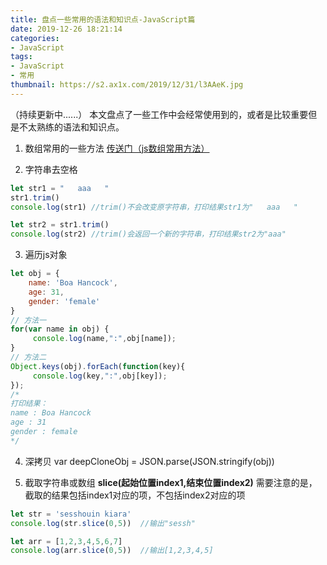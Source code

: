 ```yaml
---
title: 盘点一些常用的语法和知识点-JavaScript篇
date: 2019-12-26 18:21:14
categories:
- JavaScript
tags:
- JavaScript
- 常用
thumbnail: https://s2.ax1x.com/2019/12/31/l3AAeK.jpg
---
```

（持续更新中......）
本文盘点了一些工作中会经常使用到的，或者是比较重要但是不太熟练的语法和知识点。

1. 数组常用的一些方法
[传送门（js数组常用方法）](https://wanghong.cool/2019/12/26/blog3)

2. 字符串去空格
```javascript trim()
let str1 = "   aaa   "
str1.trim()
console.log(str1) //trim()不会改变原字符串，打印结果str1为"   aaa   "

let str2 = str1.trim()
console.log(str2) //trim()会返回一个新的字符串，打印结果str2为"aaa"
```
<!-- more -->

3. 遍历js对象
```javascript
let obj = {
    name: 'Boa Hancock',
    age: 31,
    gender: 'female'
}
// 方法一
for(var name in obj) {
     console.log(name,":",obj[name]);
}
// 方法二
Object.keys(obj).forEach(function(key){
     console.log(key,":",obj[key]);
});
/*
打印结果：
name : Boa Hancock
age : 31
gender : female
*/
```

4. 深拷贝
var deepCloneObj = JSON.parse(JSON.stringify(obj))



5. 截取字符串或数组
 **slice(起始位置index1,结束位置index2)**
需要注意的是，截取的结果包括index1对应的项，不包括index2对应的项
```javascript
let str = 'sesshouin kiara'
console.log(str.slice(0,5))  //输出"sessh"

let arr = [1,2,3,4,5,6,7]
console.log(arr.slice(0,5))  //输出[1,2,3,4,5]
```



